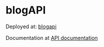 # blogAPI

Deployed at:
[blogapi](https://blogapi-production-ffe5.up.railway.app/swagger-ui/index.html)


Documentation at
[API documentation](https://blogapi-production-ffe5.up.railway.app/swagger-ui/index.html)
